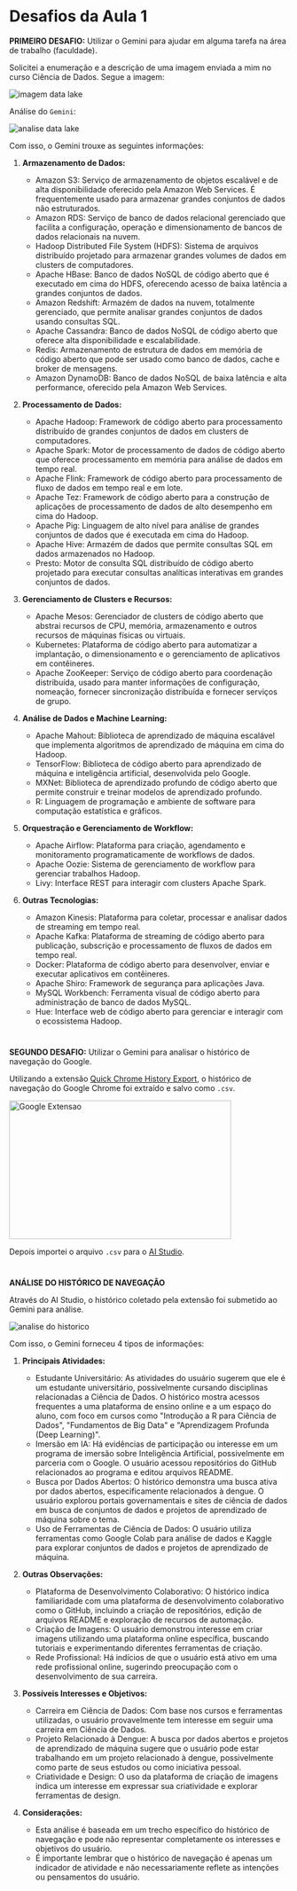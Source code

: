 # Desafios da Aula 1

**PRIMEIRO DESAFIO:** Utilizar o Gemini para ajudar em alguma tarefa na área de trabalho (faculdade).

Solicitei a enumeração e a descrição de uma imagem enviada a mim no curso Ciência de Dados. Segue a imagem: 

![imagem data lake](https://github.com/BeatrizVencio/Imersao-Alura-2/blob/main/Aula_1/imgs/data_lake.png)

Análise do `Gemini`:  

![analise data lake](https://github.com/BeatrizVencio/Imersao-Alura-2/blob/main/Aula_1/imgs/analise_data_lake.png)

Com isso, o Gemini trouxe as seguintes informações:

1. **Armazenamento de Dados:**
   * Amazon S3: Serviço de armazenamento de objetos escalável e de alta disponibilidade oferecido pela Amazon Web Services. É frequentemente usado para armazenar grandes conjuntos de dados não estruturados.
   * Amazon RDS: Serviço de banco de dados relacional gerenciado que facilita a configuração, operação e dimensionamento de bancos de dados relacionais na nuvem.
   * Hadoop Distributed File System (HDFS): Sistema de arquivos distribuído projetado para armazenar grandes volumes de dados em clusters de computadores.
   * Apache HBase: Banco de dados NoSQL de código aberto que é executado em cima do HDFS, oferecendo acesso de baixa latência a grandes conjuntos de dados.
   * Amazon Redshift: Armazém de dados na nuvem, totalmente gerenciado, que permite analisar grandes conjuntos de dados usando consultas SQL.
   * Apache Cassandra: Banco de dados NoSQL de código aberto que oferece alta disponibilidade e escalabilidade.
   * Redis: Armazenamento de estrutura de dados em memória de código aberto que pode ser usado como banco de dados, cache e broker de mensagens.
   * Amazon DynamoDB: Banco de dados NoSQL de baixa latência e alta performance, oferecido pela Amazon Web Services.

2. **Processamento de Dados:**
   * Apache Hadoop: Framework de código aberto para processamento distribuído de grandes conjuntos de dados em clusters de computadores.
   * Apache Spark: Motor de processamento de dados de código aberto que oferece processamento em memória para análise de dados em tempo real.
   * Apache Flink: Framework de código aberto para processamento de fluxo de dados em tempo real e em lote.
   * Apache Tez: Framework de código aberto para a construção de aplicações de processamento de dados de alto desempenho em cima do Hadoop.
   * Apache Pig: Linguagem de alto nível para análise de grandes conjuntos de dados que é executada em cima do Hadoop.
   * Apache Hive: Armazém de dados que permite consultas SQL em dados armazenados no Hadoop.
   * Presto: Motor de consulta SQL distribuído de código aberto projetado para executar consultas analíticas interativas em grandes conjuntos de dados.

3. **Gerenciamento de Clusters e Recursos:**
   * Apache Mesos: Gerenciador de clusters de código aberto que abstrai recursos de CPU, memória, armazenamento e outros recursos de máquinas físicas ou virtuais.
   * Kubernetes: Plataforma de código aberto para automatizar a implantação, o dimensionamento e o gerenciamento de aplicativos em contêineres.
   * Apache ZooKeeper: Serviço de código aberto para coordenação distribuída, usado para manter informações de configuração, nomeação, fornecer sincronização distribuída e fornecer serviços de grupo.

4. **Análise de Dados e Machine Learning:**
   * Apache Mahout: Biblioteca de aprendizado de máquina escalável que implementa algoritmos de aprendizado de máquina em cima do Hadoop.
   * TensorFlow: Biblioteca de código aberto para aprendizado de máquina e inteligência artificial, desenvolvida pelo Google.
   * MXNet: Biblioteca de aprendizado profundo de código aberto que permite construir e treinar modelos de aprendizado profundo.
   * R: Linguagem de programação e ambiente de software para computação estatística e gráficos.

5. **Orquestração e Gerenciamento de Workflow:**
   * Apache Airflow: Plataforma para criação, agendamento e monitoramento programaticamente de workflows de dados.
   * Apache Oozie: Sistema de gerenciamento de workflow para gerenciar trabalhos Hadoop.
   * Livy: Interface REST para interagir com clusters Apache Spark.

6. **Outras Tecnologias:**
   * Amazon Kinesis: Plataforma para coletar, processar e analisar dados de streaming em tempo real.
   * Apache Kafka: Plataforma de streaming de código aberto para publicação, subscrição e processamento de fluxos de dados em tempo real.
   * Docker: Plataforma de código aberto para desenvolver, enviar e executar aplicativos em contêineres.
   * Apache Shiro: Framework de segurança para aplicações Java.
   * MySQL Workbench: Ferramenta visual de código aberto para administração de banco de dados MySQL.
   * Hue: Interface web de código aberto para gerenciar e interagir com o ecossistema Hadoop.


#


**SEGUNDO DESAFIO:** Utilizar o Gemini para analisar o histórico de navegação do Google.

Utilizando a extensão [Quick Chrome History Export](https://chromewebstore.google.com/detail/quick-chrome-history-expo/hdfpifhfphhgjipcnfnolgalplokmmge), o histórico de navegação do Google Chrome foi extraído e salvo como `.csv`.

<img alt="Google Extensao" src="https://github.com/BeatrizVencio/Imersao-Alura-2/blob/main/Aula_1/imgs/google_extensao.png" width="400" height="250"/>

Depois importei o arquivo `.csv` para o [AI Studio](https://aistudio.google.com/app/prompts/new_chat?utm_source=website&utm_medium=referral&utm_campaign=Alura&utm_content=).

#

**ANÁLISE DO HISTÓRICO DE NAVEGAÇÃO**

Através do AI Studio, o histórico coletado pela extensão foi submetido ao Gemini para análise. 

![analise do historico](https://github.com/BeatrizVencio/Imersao-Alura-2/blob/main/Aula_1/imgs/analise_historico.png)

Com isso, o Gemini forneceu 4 tipos de informações: 

1. **Principais Atividades:**
   * Estudante Universitário: As atividades do usuário sugerem que ele é um estudante universitário, possivelmente cursando disciplinas relacionadas a Ciência de Dados. O histórico mostra acessos frequentes a uma plataforma de ensino online e a um espaço do aluno, com foco em cursos como "Introdução a R para Ciência de Dados", "Fundamentos de Big Data" e "Aprendizagem Profunda (Deep Learning)".
   * Imersão em IA: Há evidências de participação ou interesse em um programa de imersão sobre Inteligência Artificial, possivelmente em parceria com o Google. O usuário acessou repositórios do GitHub relacionados ao programa e editou arquivos README.
   * Busca por Dados Abertos: O histórico demonstra uma busca ativa por dados abertos, especificamente relacionados à dengue. O usuário explorou portais governamentais e sites de ciência de dados em busca de conjuntos de dados e projetos de aprendizado de máquina sobre o tema.
   * Uso de Ferramentas de Ciência de Dados: O usuário utiliza ferramentas como Google Colab para análise de dados e Kaggle para explorar conjuntos de dados e projetos de aprendizado de máquina.
  
2. **Outras Observações:**
   * Plataforma de Desenvolvimento Colaborativo: O histórico indica familiaridade com uma plataforma de desenvolvimento colaborativo como o GitHub, incluindo a criação de repositórios, edição de arquivos README e exploração de recursos de automação.
   * Criação de Imagens: O usuário demonstrou interesse em criar imagens utilizando uma plataforma online específica, buscando tutoriais e experimentando diferentes ferramentas de criação.
   * Rede Profissional: Há indícios de que o usuário está ativo em uma rede profissional online, sugerindo preocupação com o desenvolvimento de sua carreira.

3. **Possíveis Interesses e Objetivos:**
   * Carreira em Ciência de Dados: Com base nos cursos e ferramentas utilizadas, o usuário provavelmente tem interesse em seguir uma carreira em Ciência de Dados.
   * Projeto Relacionado à Dengue: A busca por dados abertos e projetos de aprendizado de máquina sugere que o usuário pode estar trabalhando em um projeto relacionado à dengue, possivelmente como parte de seus estudos ou como iniciativa pessoal.
   * Criatividade e Design: O uso da plataforma de criação de imagens indica um interesse em expressar sua criatividade e explorar ferramentas de design.

4. **Considerações:**
   * Esta análise é baseada em um trecho específico do histórico de navegação e pode não representar completamente os interesses e objetivos do usuário.
   * É importante lembrar que o histórico de navegação é apenas um indicador de atividade e não necessariamente reflete as intenções ou pensamentos do usuário.



























